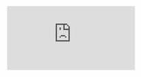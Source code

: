 
![Dashboard](https://github.com/rishabchandna/Dashboards/blob/main/Gloabal_Stores/Final_work_globalStores.pdf)
